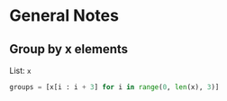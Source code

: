 # General Notes

## Group by x elements

List: `x`

```py
groups = [x[i : i + 3] for i in range(0, len(x), 3)]
```
